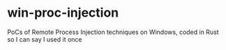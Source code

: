 # win-proc-injection
PoCs of Remote Process Injection techniques on Windows, coded in Rust so I can say I used it once
